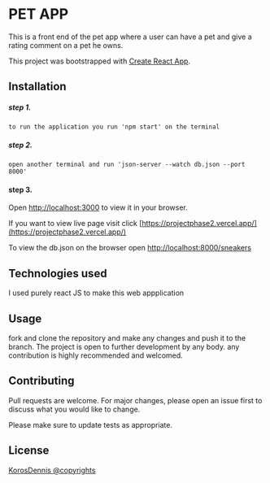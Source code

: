 # PET APP

 This is a front end of the pet app where a user can have a pet and give a rating comment on a pet he owns.

This project was bootstrapped with [Create React App](https://github.com/facebook/create-react-app).

## Installation
##### step 1.
```
to run the application you run 'npm start' on the terminal
````
##### step 2.
```
open another terminal and run 'json-server --watch db.json --port 8000'
 ```
#### step 3.
Open [http://localhost:3000](http://localhost:3000) to view it in your browser.

If you want to view live page visit click [https://projectphase2.vercel.app/](https://projectphase2.vercel.app/)

To view the db.json  on the browser open [http://localhost:8000/sneakers](http://localhost:3000)
## Technologies used
I used  purely react JS  to make this web appplication


## Usage
fork and clone the repository and make any changes and push it to the branch.
The project is open to further development by any body. any contribution is highly recommended and welcomed.


## Contributing
Pull requests are welcome. For major changes, please open an issue first to discuss what you would like to change.

Please make sure to update tests as appropriate.

## License
[KorosDennis @copyrights](https://github.com/KorosDennis)

